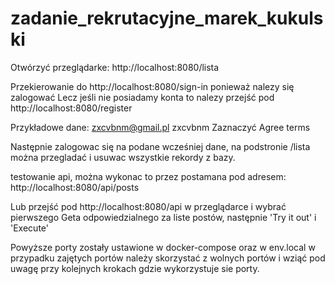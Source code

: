 # zadanie_rekrutacyjne_marek_kukulski
Otwórzyć przeglądarke:
http://localhost:8080/lista

Przekierowanie do http://localhost:8080/sign-in ponieważ nalezy się zalogować
Lecz jeśli nie posiadamy konta to nalezy przejść pod http://localhost:8080/register

Przykładowe dane:
zxcvbnm@gmail.pl
zxcvbnm
Zaznaczyć Agree terms

Następnie zalogowac się na podane wcześniej dane, na podstronie /lista można przegladać i usuwac wszystkie rekordy z bazy.

testowanie api, można wykonac to przez postamana pod adresem:
http://localhost:8080/api/posts

Lub przejść pod http://localhost:8080/api w przeglądarce i wybrać pierwszego Geta odpowiedzialnego za liste postów, następnie 'Try it out' i 'Execute'

Powyższe porty zostały ustawione w docker-compose oraz w env.local w przypadku zajętych portów należy skorzystać z wolnych portów i wziąć pod uwagę przy kolejnych krokach gdzie wykorzystuje sie porty.